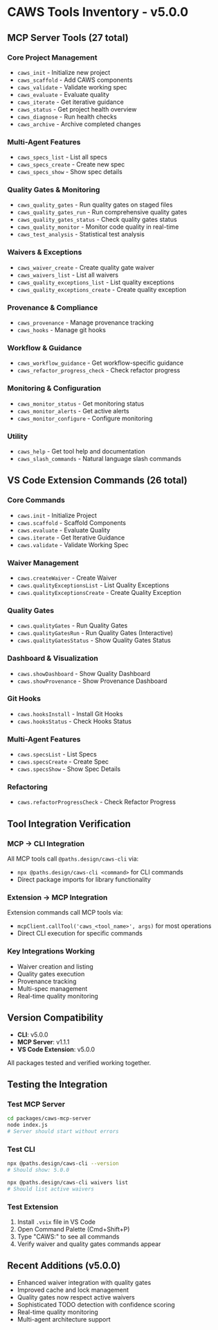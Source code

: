 # CAWS Tools Inventory - v5.0.0

## MCP Server Tools (27 total)

### Core Project Management
- `caws_init` - Initialize new project
- `caws_scaffold` - Add CAWS components
- `caws_validate` - Validate working spec
- `caws_evaluate` - Evaluate quality
- `caws_iterate` - Get iterative guidance
- `caws_status` - Get project health overview
- `caws_diagnose` - Run health checks
- `caws_archive` - Archive completed changes

### Multi-Agent Features
- `caws_specs_list` - List all specs
- `caws_specs_create` - Create new spec
- `caws_specs_show` - Show spec details

### Quality Gates & Monitoring
- `caws_quality_gates` - Run quality gates on staged files
- `caws_quality_gates_run` - Run comprehensive quality gates
- `caws_quality_gates_status` - Check quality gates status
- `caws_quality_monitor` - Monitor code quality in real-time
- `caws_test_analysis` - Statistical test analysis

### Waivers & Exceptions
- `caws_waiver_create` - Create quality gate waiver
- `caws_waivers_list` - List all waivers
- `caws_quality_exceptions_list` - List quality exceptions
- `caws_quality_exceptions_create` - Create quality exception

### Provenance & Compliance
- `caws_provenance` - Manage provenance tracking
- `caws_hooks` - Manage git hooks

### Workflow & Guidance
- `caws_workflow_guidance` - Get workflow-specific guidance
- `caws_refactor_progress_check` - Check refactor progress

### Monitoring & Configuration
- `caws_monitor_status` - Get monitoring status
- `caws_monitor_alerts` - Get active alerts
- `caws_monitor_configure` - Configure monitoring

### Utility
- `caws_help` - Get tool help and documentation
- `caws_slash_commands` - Natural language slash commands

## VS Code Extension Commands (26 total)

### Core Commands
- `caws.init` - Initialize Project
- `caws.scaffold` - Scaffold Components
- `caws.evaluate` - Evaluate Quality
- `caws.iterate` - Get Iterative Guidance
- `caws.validate` - Validate Working Spec

### Waiver Management
- `caws.createWaiver` - Create Waiver
- `caws.qualityExceptionsList` - List Quality Exceptions
- `caws.qualityExceptionsCreate` - Create Quality Exception

### Quality Gates
- `caws.qualityGates` - Run Quality Gates
- `caws.qualityGatesRun` - Run Quality Gates (Interactive)
- `caws.qualityGatesStatus` - Show Quality Gates Status

### Dashboard & Visualization
- `caws.showDashboard` - Show Quality Dashboard
- `caws.showProvenance` - Show Provenance Dashboard

### Git Hooks
- `caws.hooksInstall` - Install Git Hooks
- `caws.hooksStatus` - Check Hooks Status

### Multi-Agent Features
- `caws.specsList` - List Specs
- `caws.specsCreate` - Create Spec
- `caws.specsShow` - Show Spec Details

### Refactoring
- `caws.refactorProgressCheck` - Check Refactor Progress

## Tool Integration Verification

### MCP → CLI Integration
All MCP tools call `@paths.design/caws-cli` via:
- `npx @paths.design/caws-cli <command>` for CLI commands
- Direct package imports for library functionality

### Extension → MCP Integration
Extension commands call MCP tools via:
- `mcpClient.callTool('caws_<tool_name>', args)` for most operations
- Direct CLI execution for specific commands

### Key Integrations Working
- Waiver creation and listing
- Quality gates execution
- Provenance tracking
- Multi-spec management
- Real-time quality monitoring

## Version Compatibility

- **CLI**: v5.0.0
- **MCP Server**: v1.1.1
- **VS Code Extension**: v5.0.0

All packages tested and verified working together.

## Testing the Integration

### Test MCP Server
```bash
cd packages/caws-mcp-server
node index.js
# Server should start without errors
```

### Test CLI
```bash
npx @paths.design/caws-cli --version
# Should show: 5.0.0

npx @paths.design/caws-cli waivers list
# Should list active waivers
```

### Test Extension
1. Install `.vsix` file in VS Code
2. Open Command Palette (Cmd+Shift+P)
3. Type "CAWS:" to see all commands
4. Verify waiver and quality gates commands appear

## Recent Additions (v5.0.0)

- Enhanced waiver integration with quality gates
- Improved cache and lock management
- Quality gates now respect active waivers
- Sophisticated TODO detection with confidence scoring
- Real-time quality monitoring
- Multi-agent architecture support

